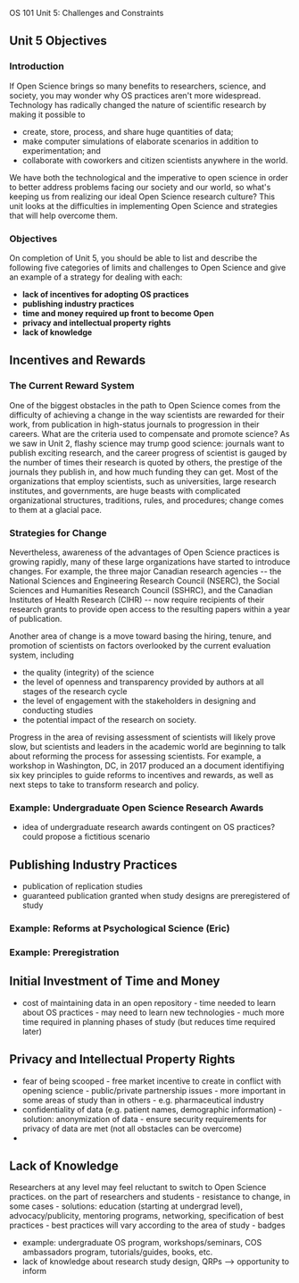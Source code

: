 ﻿
OS 101 Unit 5: Challenges and Constraints

## Unit 5 Objectives

### Introduction
If Open Science brings so many benefits to researchers, science, and society, you may wonder why OS practices aren't more widespread. Technology has radically changed the nature of scientific research by making it possible to 
- create, store, process, and share huge quantities of data;
- make computer simulations of elaborate scenarios in addition to experimentation; and
- collaborate with coworkers and citizen scientists anywhere in the world.

We have both the technological and the imperative to open science in order to better address problems facing our society and our world, so what's keeping us from realizing our ideal Open Science research culture? This unit looks at the difficulties in implementing Open Science and strategies that will help overcome them.

### Objectives
On completion of Unit 5, you should be able to list and describe the following five categories of limits and challenges to Open Science and give an example of a strategy for dealing with each:

- **lack of incentives for adopting OS practices**
- **publishing industry practices**
- **time and money required up front to become Open**
- **privacy and intellectual property rights**
- **lack of knowledge**

## Incentives and Rewards
### The Current Reward System
One of the biggest obstacles in the path to Open Science comes from the difficulty of achieving a change in the way scientists are rewarded for their work, from publication in high-status journals to progression in their careers. What are the criteria used to compensate and promote science? As we saw in Unit 2, flashy science may trump good science: journals want to publish exciting research, and the career progress of scientist is gauged by the number of times their research is quoted by others, the prestige of the journals they publish in, and how much funding they can get. Most of the organizations that employ scientists, such as universities, large research institutes, and governments, are huge beasts with complicated organizational structures, traditions, rules, and procedures; change comes to them at a glacial pace. 

### Strategies for Change
Nevertheless, awareness of the advantages of Open Science practices is growing rapidly, many of these large organizations have started to introduce changes. For example, the three major Canadian research agencies -- the National Sciences and Engineering Research Council (NSERC), the Social Sciences and Humanities Research Council (SSHRC), and the Canadian Institutes of Health Research (CIHR) -- now require recipients of their research grants to provide open access to the resulting papers within a year of publication.  

Another area of change is a move toward basing the hiring, tenure, and promotion of scientists on factors overlooked by the current evaluation system, including 
- the quality (integrity) of the science
- the level of openness and transparency provided by authors at all stages of the research cycle
- the level of engagement with the stakeholders in designing and conducting studies
- the potential impact of the research on society. 

Progress in the area of revising assessment of scientists will likely prove slow, but scientists and leaders in the academic world are beginning to talk about reforming the process for assessing scientists. For example, a workshop in Washington, DC, in 2017 produced an a document identifiying six key principles to guide reforms to incentives and rewards, as well as next steps to take to transform research and policy.

### Example: Undergraduate Open Science Research Awards
- idea of undergraduate research awards contingent on OS practices? could propose a fictitious scenario

## Publishing Industry Practices
- publication of replication studies
- guaranteed publication granted when study designs are preregistered of study  

### Example: Reforms at Psychological Science (Eric)

### Example: Preregistration

## Initial Investment of Time and Money
- cost of maintaining data in an open repository - time needed to learn about OS practices - may need to learn new technologies - much more time required in planning phases of study (but reduces time required later) 

## Privacy and Intellectual Property Rights 
- fear of being scooped - free market incentive to create in conflict with opening science - public/private partnership issues - more important in some areas of study than in others - e.g. pharmaceutical industry 
- confidentiality of data (e.g. patient names, demographic information) - solution: anonymization of data - ensure security requirements for privacy of data are met (not all obstacles can be overcome) 
- 
## Lack of Knowledge
Researchers at any level may feel reluctant to switch to Open Science practices. 
on the part of researchers and students - resistance to change, in some cases - solutions: education (starting at undergrad level), advocacy/publicity, mentoring programs, networking, specification of best practices - best practices will vary according to the area of study - badges
- example: undergraduate OS program, workshops/seminars, COS ambassadors program, tutorials/guides, books, etc. 
- lack of knowledge about research study design, QRPs --> opportunity to inform 
